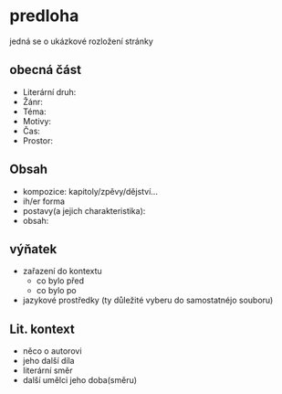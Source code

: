 # predloha

jedná se o ukázkové rozložení stránky

## obecná část

- Literární druh:
- Žánr:
- Téma:
- Motivy:
- Čas:
- Prostor:

## Obsah

- kompozice: kapitoly/zpěvy/dějství...
- ih/er forma
- postavy(a jejich charakteristika):
- obsah:

## výňatek

- zařazení do kontextu
  - co bylo před
  - co bylo po
- jazykové prostředky (ty důležité vyberu do samostatnéjo souboru)

## Lit. kontext

- něco o autorovi
- jeho další díla
- literární směr
- další umělci jeho doba(směru)


